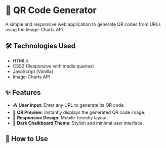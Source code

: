 # 🔳 QR Code Generator

A simple and responsive web application to generate QR codes from URLs using the Image-Charts API.

## 🛠️ Technologies Used

- HTML5
- CSS3 (Responsive with media queries)
- JavaScript (Vanilla)
- Image-Charts API

## ✨ Features

- 📥 **User Input**: Enter any URL to generate its QR code.
- 🧾 **QR Preview**: Instantly displays the generated QR code image.
- 📱 **Responsive Design**: Mobile-friendly layout.
- 🎨 **Dark Chalkboard Theme**: Stylish and minimal user interface.

## 🔧 How to Use

